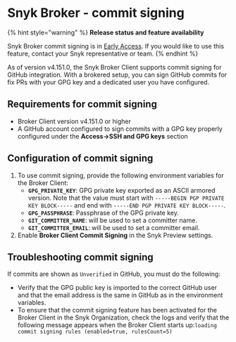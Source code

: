 # Snyk Broker - commit signing

{% hint style="warning" %}
**Release status and feature availability**

Snyk Broker commit signing is in [Early Access](../../getting-started/snyk-release-process.md#open-beta). If you would like to use this feature, contact your Snyk representative or team.
{% endhint %}

As of version v4.151.0, the Snyk Broker Client supports commit signing for GitHub integration. With a brokered setup, you can sign GitHub commits for fix PRs with your GPG key and a dedicated user you have configured.

## Requirements for commit signing

* Broker Client version v4.151.0 or higher
* A GitHub account configured to sign commits with a GPG key properly configured under the **Access->SSH and GPG keys** section

## Configuration of commit signing

1. To use commit signing, provide the following environment variables for the Broker Client:
   * **`GPG_PRIVATE_KEY`**: GPG private key exported as an ASCII armored version. Note that the value must start with `-----BEGIN PGP PRIVATE KEY BLOCK-----` and end with `-----END PGP PRIVATE KEY BLOCK-----`.
   * **`GPG_PASSPHRASE`**: Passphrase of the GPG private key.
   * **`GIT_COMMITTER_NAME`**: will be used to set a committer name.
   * **`GIT_COMMITTER_EMAIL`**: will be used to set a committer email.
2. Enable **Broker Client Commit Signing** in the Snyk Preview settings.

## Troubleshooting commit signing

If commits are shown as `Unverified` in GitHub, you must do the following:

* Verify that the GPG public key is imported to the correct GitHub user and that the email address is the same in GitHub as in the environment variables.
* To ensure that the commit signing feature has been activated for the Broker Client in the Snyk Organization, check the logs and verify that the following message appears when the Broker Client starts up: ​​`loading commit signing rules (enabled=true, rulesCount=5)`

